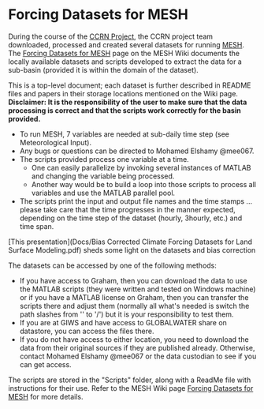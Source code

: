 # Forcing Datasets for MESH

During the course of the [CCRN Project](http://www.ccrnetwork.ca/), the CCRN project team downloaded, processed and created several datasets for running [MESH](https://wiki.usask.ca/pages/viewpage.action?pageId=220332269). The [Forcing Datasets for MESH](https://wiki.usask.ca/display/MESH/Forcing+Datasets+for+MESH) page on the MESH Wiki documents the locally available datasets and scripts developed to extract the data for a sub-basin (provided it is within the domain of the dataset).

This is a top-level document; each dataset is further described in README files and papers in their storage locations mentioned on the Wiki page. **Disclaimer: It is the responsibility of the user to make sure that the data processing is correct and that the scripts work correctly for the basin provided.**

- To run MESH, 7 variables are needed at sub-daily time step (see Meteorological Input).  
- Any bugs or questions can be directed to Mohamed Elshamy @mee067.
- The scripts provided process one variable at a time.
  - One can easily parallelize by invoking several instances of MATLAB and changing the variable being processed.
  - Another way would be to build a loop into those scripts to process all variables and use the MATLAB parallel pool.
- The scripts print the input and output file names and the time stamps ... please take care that the time progresses in the manner expected, depending on the time step of the dataset (hourly, 3hourly, etc.) and time span.

[This presentation](Docs/Bias Corrected Climate Forcing Datasets for Land Surface Modeling.pdf) sheds some light on the datasets and bias correction

The datasets can be accessed by one of the following methods:

- If you have access to Graham, then you can download the data to use the MATLAB scripts (they were written and tested on Windows machine) or if you have a MATLAB license on Graham, then you can transfer the scripts there and adjust them (normally all what's needed is switch the path slashes from '\' to '/') but it is your responsibility to test them.
- If you are at GIWS and have access to GLOBALWATER share on datastore, you can access the files there.
- If you do not have access to either location, you need to download the data from their original sources if they are published already. Otherwise, contact Mohamed Elshamy @mee067 or the data custodian to see if you can get access.

The scripts are stored in the "Scripts" folder, along with a ReadMe file with instructions for their use. Refer to the MESH Wiki page [Forcing Datasets for MESH](https://wiki.usask.ca/display/MESH/Forcing+Datasets+for+MESH) for more details.
